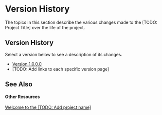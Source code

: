 # Version History

The topics in this section describe the various changes made to the [TODO: Project Title] over the life of the project.



## Version History

Select a version below to see a description of its changes.
&nbsp;<ul><li><a href="aea6ef43-d1f9-41ba-9e6a-2562763a2475">Version 1.0.0.0</a></li><li>
[TODO: Add links to each specific version page]</li></ul>

## See Also


#### Other Resources
<a href="599f4c65-2f39-4fe5-812f-62766664d713">Welcome to the [TODO: Add project name]</a><br />